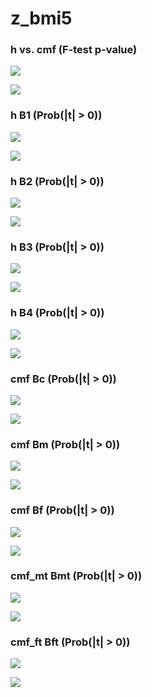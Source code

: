 # z_bmi5



### h vs. cmf (F-test p-value)

![](z_bmi5_cmf_h_p_MH.png)

![](z_bmi5_cmf_h_p_QQ.png)


### h B1 (Prob(|t| > 0))

![](z_bmi5_h_B1_p_MH.png)

![](z_bmi5_h_B1_p_QQ.png)


### h B2 (Prob(|t| > 0))

![](z_bmi5_h_B2_p_MH.png)

![](z_bmi5_h_B2_p_QQ.png)


### h B3 (Prob(|t| > 0))

![](z_bmi5_h_B3_p_MH.png)

![](z_bmi5_h_B3_p_QQ.png)


### h B4 (Prob(|t| > 0))

![](z_bmi5_h_B4_p_MH.png)

![](z_bmi5_h_B4_p_QQ.png)


### cmf Bc (Prob(|t| > 0))

![](z_bmi5_cmf_Bc_p_MH.png)

![](z_bmi5_cmf_Bc_p_QQ.png)


### cmf Bm (Prob(|t| > 0))

![](z_bmi5_cmf_Bm_p_MH.png)

![](z_bmi5_cmf_Bm_p_QQ.png)


### cmf Bf (Prob(|t| > 0))

![](z_bmi5_cmf_Bf_p_MH.png)

![](z_bmi5_cmf_Bf_p_QQ.png)


### cmf_mt Bmt (Prob(|t| > 0))

![](z_bmi5_cmf_mt_Bmt_p_MH.png)

![](z_bmi5_cmf_mt_Bmt_p_QQ.png)


### cmf_ft Bft (Prob(|t| > 0))

![](z_bmi5_cmf_ft_Bft_p_MH.png)

![](z_bmi5_cmf_ft_Bft_p_QQ.png)

